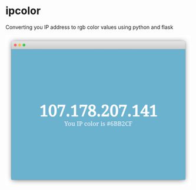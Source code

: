 # ipcolor
Converting you IP address to rgb color values using python and flask

![alt text](browsershot.png "Browser shot")
